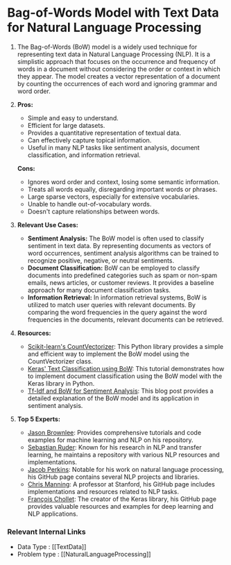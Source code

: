 # Bag-of-Words Model with Text Data for Natural Language Processing

1. The Bag-of-Words (BoW) model is a widely used technique for representing text data in Natural Language Processing (NLP). It is a simplistic approach that focuses on the occurrence and frequency of words in a document without considering the order or context in which they appear. The model creates a vector representation of a document by counting the occurrences of each word and ignoring grammar and word order. 

2. **Pros:**
   - Simple and easy to understand.
   - Efficient for large datasets.
   - Provides a quantitative representation of textual data.
   - Can effectively capture topical information.
   - Useful in many NLP tasks like sentiment analysis, document classification, and information retrieval.

   **Cons:**
   - Ignores word order and context, losing some semantic information.
   - Treats all words equally, disregarding important words or phrases.
   - Large sparse vectors, especially for extensive vocabularies.
   - Unable to handle out-of-vocabulary words.
   - Doesn't capture relationships between words.

3. **Relevant Use Cases:**
   - **Sentiment Analysis:** The BoW model is often used to classify sentiment in text data. By representing documents as vectors of word occurrences, sentiment analysis algorithms can be trained to recognize positive, negative, or neutral sentiments.
   - **Document Classification:** BoW can be employed to classify documents into predefined categories such as spam or non-spam emails, news articles, or customer reviews. It provides a baseline approach for many document classification tasks.
   - **Information Retrieval:** In information retrieval systems, BoW is utilized to match user queries with relevant documents. By comparing the word frequencies in the query against the word frequencies in the documents, relevant documents can be retrieved.

4. **Resources:**
   - [Scikit-learn's CountVectorizer](https://scikit-learn.org/stable/modules/generated/sklearn.feature_extraction.text.CountVectorizer.html): This Python library provides a simple and efficient way to implement the BoW model using the CountVectorizer class.
   - [Keras' Text Classification using BoW](https://keras.io/examples/nlp/text_classification_from_scratch/): This tutorial demonstrates how to implement document classification using the BoW model with the Keras library in Python.
   - [Tf-Idf and BoW for Sentiment Analysis](https://towardsdatascience.com/natural-language-processing-blog-introduction-tf-idf-8eb1b556f616): This blog post provides a detailed explanation of the BoW model and its application in sentiment analysis.

5. **Top 5 Experts:**
   - [Jason Brownlee](https://github.com/jbrownlee): Provides comprehensive tutorials and code examples for machine learning and NLP on his repository.
   - [Sebastian Ruder](https://github.com/sebastianruder): Known for his research in NLP and transfer learning, he maintains a repository with various NLP resources and implementations.
   - [Jacob Perkins](https://github.com/japerk): Notable for his work on natural language processing, his GitHub page contains several NLP projects and libraries.
   - [Chris Manning](https://github.com/chrisjm): A professor at Stanford, his GitHub page includes implementations and resources related to NLP tasks.
   - [François Chollet](https://github.com/fchollet): The creator of the Keras library, his GitHub page provides valuable resources and examples for deep learning and NLP applications.


 ### Relevant Internal Links
- Data Type : [[TextData]]
- Problem type : [[NaturalLanguageProcessing]]
